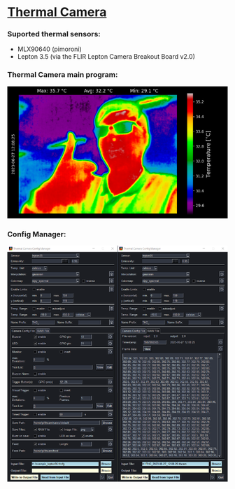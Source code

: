 # [Thermal Camera](https://github.com/4bitFox/Thermal-Camera)

### Suported thermal sensors:
- MLX90640 (pimoroni)
- Lepton 3.5 (via the FLIR Lepton Camera Breakout Board v2.0)

### Thermal Camera main program:
![THC_2023-06-14_12-03-06](https://raw.githubusercontent.com/4bitFox/Thermal-Camera/main/saves/THC_2023-06-27_12-08-25.png)

### Config Manager:
![config-manager](https://raw.githubusercontent.com/4bitFox/Thermal-Camera/main/.images/config-manager.png)
